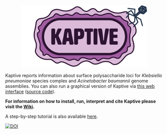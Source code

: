 <p align="center"><img src="extras/kaptive_logo.png" alt="Kaptive" width="400"></p>


Kaptive reports information about surface polysaccharide loci for _Klebsiella pneumoniae_ species complex and _Acinetobacter baumannii_ genome assemblies. You can also run a graphical version of Kaptive via [this web interface](http://kaptive-web.erc.monash.edu/) ([source code](https://github.com/kelwyres/Kaptive-Web)).

**For information on how to install, run, interpret and cite Kaptive please visit the [Wiki](https://github.com/katholt/Kaptive/wiki).**

A step-by-step tutorial is also available [here](https://bit.ly/kaptive-workshop).

[![DOI](https://zenodo.org/badge/60247148.svg)](https://zenodo.org/badge/latestdoi/60247148)
